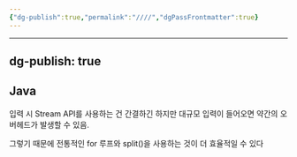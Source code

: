 ```yaml
---
{"dg-publish":true,"permalink":"////","dgPassFrontmatter":true}
---
```



---
dg-publish: true
---
## Java

입력 시 Stream API를 사용하는 건 간결하긴 하지만 대규모 입력이 들어오면 약간의 오버헤드가 발생할 수 있음.

그렇기 때문에 전통적인 for 루프와 split()을 사용하는 것이 더 효율적일 수 있다